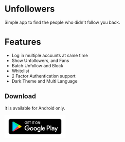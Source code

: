# Unfollowers
Simple app to find the people who didn't follow you back.

# Features
* Log in multiple accounts at same time
* Show Unfollowers, and Fans
* Batch Unfollow and Block
* Whitelist
* 2 Factor Authentication support
* Dark Theme and Multi Language

## Download
It is available for Android only.

<a href="https://play.google.com/store/apps/details?id=com.oneb.instaunfollowers"><img src="https://github.com/jerry08/Laa/blob/master/images/download-google-play.png" width="200"></a>